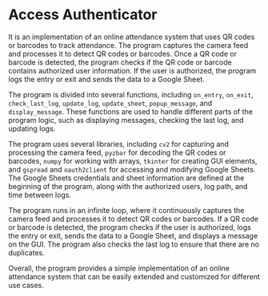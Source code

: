 # Access Authenticator

It is an implementation of an online attendance system that uses QR codes or barcodes to track attendance. The program captures the camera feed and processes it to detect QR codes or barcodes. Once a QR code or barcode is detected, the program checks if the QR code or barcode contains authorized user information. If the user is authorized, the program logs the entry or exit and sends the data to a Google Sheet.

The program is divided into several functions, including `on_entry`, `on_exit`, `check_last_log`, `update_log`, `update_sheet`, `popup_message`, and `display_message`. These functions are used to handle different parts of the program logic, such as displaying messages, checking the last log, and updating logs.

The program uses several libraries, including `cv2` for capturing and processing the camera feed, `pyzbar` for decoding the QR codes or barcodes, `numpy` for working with arrays, `tkinter` for creating GUI elements, and `gspread` and `oauth2client` for accessing and modifying Google Sheets. The Google Sheets credentials and sheet information are defined at the beginning of the program, along with the authorized users, log path, and time between logs.

The program runs in an infinite loop, where it continuously captures the camera feed and processes it to detect QR codes or barcodes. If a QR code or barcode is detected, the program checks if the user is authorized, logs the entry or exit, sends the data to a Google Sheet, and displays a message on the GUI. The program also checks the last log to ensure that there are no duplicates.

Overall, the program provides a simple implementation of an online attendance system that can be easily extended and customized for different use cases.
